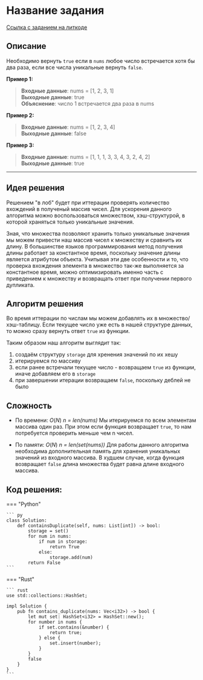 # Название задания

[Ссылка с заданием на литкоде](https://leetcode.com/problems/contains-duplicate/)


## Описание
Необходимо вернуть `true` если в `nums` любое число встречается хотя бы два раза, если все числа уникальные вернуть `false`.

**Пример 1:**  
> **Входные данные**: nums = [1, 2, 3, 1]  
> **Выходные данные**: true  
> **Объяснение**: число 1 встречается два раза в nums  

**Пример 2:**
> **Входные данные**: nums = [1, 2, 3, 4]  
> **Выходные данные**: false

**Пример 3:**
> **Входные данные**: nums = [1, 1, 1, 3, 3, 4, 3, 2, 4, 2]  
> **Выходные данные**: true  

---

## Идея решения
Решением "в лоб" будет при иттерации проверять количество вхождений в полученый массив чисел. Для ускорения данного алгоритма можно воспользоваться множеством, хэш-структурой, в которой храняться только уникальные значения.

Зная, что множества позволяют хранить только уникальные значения мы можем привести наш массив чисел к множеству и сравнить их длину. В большинстве языков программирования метод получения длины работает за константное время, поскольку значение длины является атрибутом объекта. Учитывая эти две особенности и то, что проверка вхождения элемента в множество так-же выполняется за константное время, можно оптимизировать именно часть с приведением к множеству и возвращать ответ при получении первого дупликата.

## Алгоритм решения
Во время иттерации по числам мы можем добавлять их в множество/хэш-таблицу. Если текущее число уже есть в нашей структуре данных, то можно сразу вернуть ответ `true` из функции.

Таким образом наш алгоритм выглядит так:
1. создаём структуру `storage` для хренения значений по их хешу
2. итерируемся по массиву
3. если ранее встречали текущее число - возвращаем `true` из функции, иначе добавляем его в `storage`
4. при завершении итерации возвращаем `false`, поскольку деблей не было

## Сложность

* По времени: $O(N)$ *n = len(nums)*
Мы итерируемся по всем элементам массива один раз. При этом если функция возвращает `true`, то нам потребуется проверить меньше чем n чисел.

* По памяти: $O(N)$ *n = len(set(nums))*
Для работы данного алгоритма необходима дополнительная память для хранения уникальных значений из входного массива. В худшем случае, когда функция возвращает `false` длина множества будет равна длине входного массива.

## Код решения:

=== "Python"
    
    ``` py
    class Solution:
        def containsDuplicate(self, nums: List[int]) -> bool:
            storage = set()
            for num in nums:
                if num in storage:
                    return True
                else:
                    storage.add(num)
            return False
    ```

=== "Rust"
    
    ``` rust
    use std::collections::HashSet;
    
    impl Solution {
        pub fn contains_duplicate(nums: Vec<i32>) -> bool {
            let mut set: HashSet<i32> = HashSet::new();
            for number in nums {
                if set.contains(&number) {
                    return true;
                } else {
                    set.insert(number);
                }
            }
            false
        }
    }
    ```

